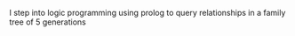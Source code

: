 I step into logic programming using prolog to query relationships in a family tree of 5 generations
